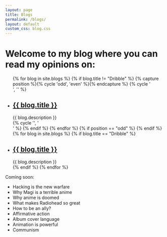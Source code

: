 ```yaml
---
layout: page
title: Blogs
permalink: /blogs/
layout: default
custom_css: blog.css
---
```


<h1>
    Welcome to my blog where you can read my opinions on:
</h1>

<ul class="blog-list">
    {% for blog in site.blogs %}
      {% if blog.title != "Dribble" %}
        {% capture position %}{% cycle 'odd', 'even' %}{% endcapture %}
        {% cycle '<div class="flex-grid">', '' %}
          <li class="col">
            <h2><a href="{{ blog.url }}">{{ blog.title }}</a></h2>
            <span class="post-meta">{{ blog.description }}</span>
          </li>
        {% cycle '', '</div>' %}
      {% endif %}
    {% endfor %}
    {% if position == "odd" %}
      </div>
    {% endif %}
    <!-- Put Dribble at the end -->
    {% for blog in site.blogs %}
      {% if blog.title == "Dribble" %}
        <div class="flex-grid">
          <li class="col">
            <h2><a href="{{ blog.url }}">{{ blog.title }}</a></h2>
            <span class="post-meta">{{ blog.description }}</span>
          </li>
        </div>
      {% endif %}
    {% endfor %}
</ul>

Coming soon:

*  Hacking is the new warfare
*  Why Magi is a terrible anime
*  Why anime is doomed
*  What makes Radiohead so great
*  How to be an ally?
*  Affirmative action
*  Album cover language
*  Animation is powerful
*  Communism